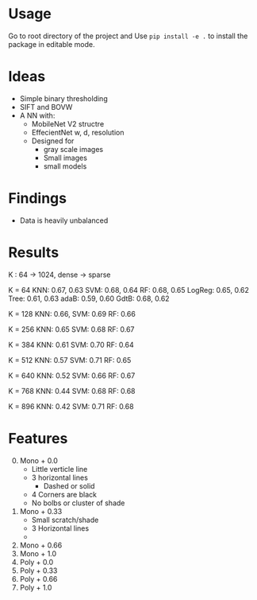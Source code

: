 # Usage

Go to root directory of the project and
Use `pip install -e .` to install the package in editable mode.


# Ideas
- Simple binary thresholding
- SIFT and BOVW
- A NN with:
  - MobileNet V2 structre
  - EffecientNet w, d, resolution
  - Designed for 
    - gray scale images
    - Small images
    - small models
  


# Findings
- Data is heavily unbalanced

# Results

K : 64 -> 1024, dense -> sparse

K = 64
KNN: 0.67, 0.63
SVM: 0.68, 0.64
RF: 0.68, 0.65
LogReg: 0.65, 0.62
Tree: 0.61, 0.63
adaB: 0.59, 0.60
GdtB: 0.68, 0.62

K = 128
KNN: 0.66, 
SVM: 0.69
RF: 0.66

K = 256
KNN: 0.65
SVM: 0.68
RF: 0.67

K = 384
KNN: 0.61
SVM: 0.70
RF: 0.64

K = 512
KNN: 0.57
SVM: 0.71
RF: 0.65

K = 640
KNN: 0.52
SVM: 0.66
RF: 0.67

K = 768
KNN: 0.44
SVM: 0.68
RF: 0.68

K = 896
KNN: 0.42
SVM: 0.71
RF: 0.68


# Features

0. Mono + 0.0
   - Little verticle line
   - 3 horizontal lines
     - Dashed or solid
   - 4 Corners are black
   - No bolbs or cluster of shade
1. Mono + 0.33
   - Small scratch/shade
   - 3 Horizontal lines
   - 
2. Mono + 0.66
3. Mono + 1.0
4. Poly + 0.0
5. Poly + 0.33
6. Poly + 0.66
7. Poly + 1.0